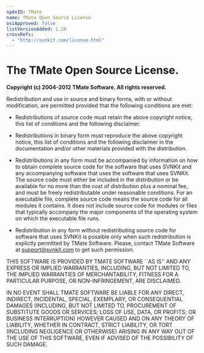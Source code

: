 ```yaml
---
spdxID: TMate
name: TMate Open Source License
osiApproved: false
listVersionAdded: 1.20
crossRefs: 
  - "http://svnkit.com/license.html"
---
```


# The TMate Open Source License.

**Copyright (c) 2004-2012 TMate Software. All rights reserved.**

Redistribution and use in source and binary forms, with or without modification, are permitted provided that the following conditions are met:

* Redistributions of source code must retain the above copyright notice, this list of conditions and the following disclaimer.

* Redistributions in binary form must reproduce the above copyright notice, this list of conditions and the following disclaimer in the documentation and/or other materials provided with the distribution.

* Redistributions in any form must be accompanied by information on how to obtain complete source code for the software that uses SVNKit and any accompanying software that uses the software that uses SVNKit. The source code must either be included in the distribution or be available for no more than the cost of distribution plus a nominal fee, and must be freely redistributable under reasonable conditions. For an executable file, complete source code means the source code for all modules it contains. It does not include source code for modules or files that typically accompany the major components of the operating system on which the executable file runs.

* Redistribution in any form without redistributing source code for software that uses SVNKit is possible only when such redistribution is explictly permitted by TMate Software. Please, contact TMate Software at support@svnkit.com to get such permission.

THIS SOFTWARE IS PROVIDED BY TMATE SOFTWARE ``AS IS'' AND ANY EXPRESS OR IMPLIED WARRANTIES, INCLUDING, BUT NOT LIMITED TO, THE IMPLIED WARRANTIES OF MERCHANTABILITY, FITNESS FOR A PARTICULAR PURPOSE, OR NON-INFRINGEMENT, ARE DISCLAIMED.

IN NO EVENT SHALL TMATE SOFTWARE BE LIABLE FOR ANY DIRECT, INDIRECT, INCIDENTAL, SPECIAL, EXEMPLARY, OR CONSEQUENTIAL DAMAGES (INCLUDING, BUT NOT LIMITED TO, PROCUREMENT OF SUBSTITUTE GOODS OR SERVICES; LOSS OF USE, DATA, OR PROFITS; OR BUSINESS INTERRUPTION) HOWEVER CAUSED AND ON ANY THEORY OF LIABILITY, WHETHER IN CONTRACT, STRICT LIABILITY, OR TORT (INCLUDING NEGLIGENCE OR OTHERWISE) ARISING IN ANY WAY OUT OF THE USE OF THIS SOFTWARE, EVEN IF ADVISED OF THE POSSIBILITY OF SUCH DAMAGE.
